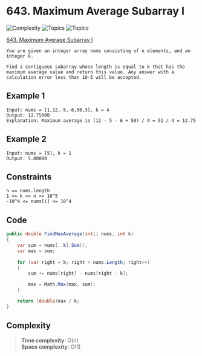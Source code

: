 # 643. Maximum Average Subarray I

![Complexity](https://img.shields.io/badge/easy-green)
![Topics](https://img.shields.io/badge/array-blue)
![Topics](https://img.shields.io/badge/sliding_window-blue)

[643. Maximum Average Subarray I](https://leetcode.com/problems/maximum-average-subarray-i/description/)

```
You are given an integer array nums consisting of n elements, and an integer k.

Find a contiguous subarray whose length is equal to k that has the maximum average value and return this value. Any answer with a calculation error less than 10-5 will be accepted.
```

## Example 1

```
Input: nums = [1,12,-5,-6,50,3], k = 4
Output: 12.75000
Explanation: Maximum average is (12 - 5 - 6 + 50) / 4 = 51 / 4 = 12.75
```

## Example 2

```
Input: nums = [5], k = 1
Output: 5.00000
```

## Constraints

```
n == nums.length
1 <= k <= n <= 10^5
-10^4 <= nums[i] <= 10^4
```

## Code

```csharp
public double FindMaxAverage(int[] nums, int k)
{
    var sum = nums[..k].Sum();
    var max = sum;
    
    for (var right = k; right < nums.Length; right++)
    {
        sum += nums[right] - nums[right - k];

        max = Math.Max(max, sum);
    }

    return (double)max / k;
}
```

## Complexity

> **Time complexity**: O(n)  
> **Space complexity**: O(1)
